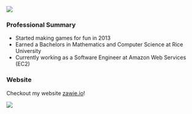 ![](https://github-readme-stats.vercel.app/api/top-langs/?username=zawie&layout=compact&theme=gruvbox&langs_count=10&hide=html,css,makefile,CMake)

### Professional Summary
- Started making games for fun in 2013
- Earned a Bachelors in Mathematics and Computer Science at Rice University
- Currently working as a Software Engineer at Amazon Web Services (EC2)

### Website
Checkout my website [zawie.io](https://zawie.io)!

 <img src="https://profile-counter.glitch.me/zawie/count.svg" />
